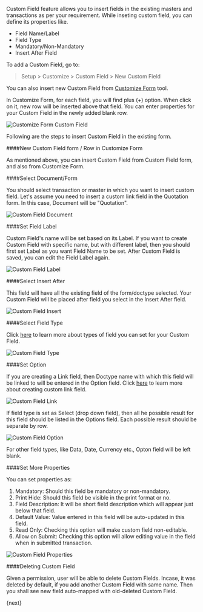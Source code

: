 Custom Field feature allows you to insert fields in the existing masters and transactions as per your requirement. While inseting custom field, you can define its properties like.

* Field Name/Label
* Field Type
* Mandatory/Non-Mandatory
* Insert After Field

To add a Custom Field, go to:

> Setup > Customize > Custom Field > New Custom Field

You can also insert new Custom Field from [Customize Form](https://erpnext.com/customize-erpnext/customize-form) tool.

In Customize Form, for each field, you will find plus (+) option. When click on it, new row will be inserted above that field. You can enter properties for your Custom Field in the newly added blank row.

![Customize Form Custom Field]({{docs_base_url}}/assets/old_images/erpnext/customize-form-custom-field.png)

Following are the steps to insert Custom Field in the existing form.

####New Custom Field form / Row in Customize Form

As mentioned above, you can insert Custom Field from Custom Field form, and also from Customize Form.

####Select Document/Form

You should select transaction or master in which you want to insert custom field. Let's assume you need to insert a custom link field in the Quotation form. In this case, Document will be "Quotation".

![Custom Field Document]({{docs_base_url}}/assets/old_images/erpnext/custom-field-document.png)

####Set Field Label

Custom Field's name will be set based on its Label. If you want to create Custom Field with specific name, but with different label, then you should first set Label as you want Field Name to be set. After Custom Field is saved, you can edit the Field Label again.

![Custom Field Label]({{docs_base_url}}/assets/old_images/erpnext/custom-field-label.png)

####Select Insert After

This field will have all the existing field of the form/doctype selected. Your Custom Field will be placed after field you select in the Insert After field.

![Custom Field Insert]({{docs_base_url}}/assets/old_images/erpnext/custom-field-insert.png)

####Select Field Type

Click [here](https://erpnext.com/kb/customize/field-types) to learn more about types of field you can set for your Custom Field.

![Custom Field Type]({{docs_base_url}}/assets/old_images/erpnext/custom-field-type.png)

####Set Option

If you are creating a Link field, then Doctype name with which this field will be linked to will be entered in the Option field. Click [here](https://erpnext.com/kb/customize/creating-custom-link-field) to learn more about creating custom link field.

![Custom Field Link]({{docs_base_url}}/assets/old_images/erpnext/custom-field-link.png)

If field type is set as Select (drop down field), then all he possible result for this field should be listed in the Options field. Each possible result should be separate by row.

![Custom Field Option]({{docs_base_url}}/assets/old_images/erpnext/custom-field-option.png)

For other field types, like Data, Date, Currency etc., Opton field will be left blank.

####Set More Properties

You can set properties as:

1. Mandatory: Should this field be mandatory or non-mandatory.
1. Print Hide: Should this field be visible in the print format or no.
1. Field Description: It will be short field description which will appear just below that field.
1. Default Value: Value entered in this field will be auto-updated in this field.
1. Read Only: Checking this option will make custom field non-editable.
1. Allow on Submit: Checking this option will allow editing value in the field when in submitted transaction.

![Custom Field Properties]({{docs_base_url}}/assets/old_images/erpnext/custom-field-properties.png)

####Deleting Custom Field

Given a permission, user will be able to delete Custom Fields. Incase, it was deleted by default, if you add another Custom Field with same name. Then you shall see new field auto-mapped with old-deleted Custom Field.

{next}
